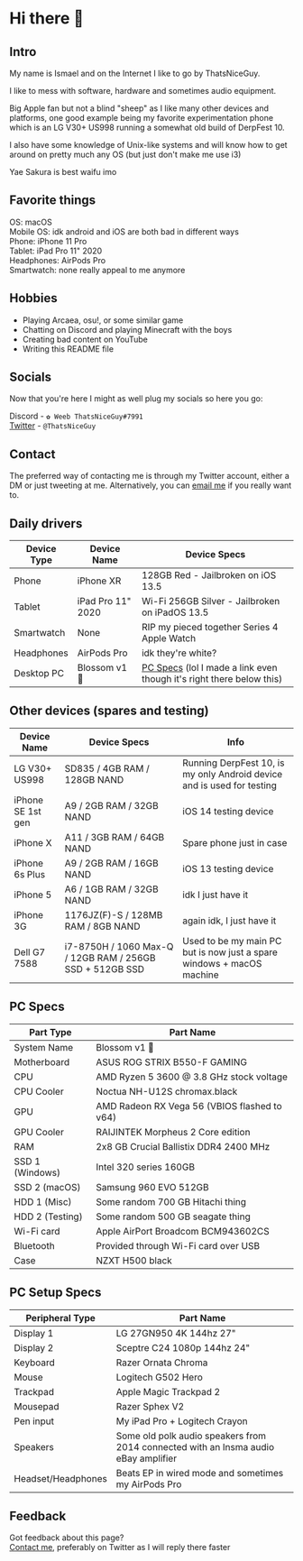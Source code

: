 # Hi there 👋
## Intro
My name is Ismael and on the Internet I like to go by ThatsNiceGuy.

I like to mess with software, hardware and sometimes audio equipment.

Big Apple fan but not a blind "sheep" as I like many other devices and platforms, one good example being my favorite experimentation phone which is an LG V30+ US998 running a somewhat old build of DerpFest 10.

I also have some knowledge of Unix-like systems and will know how to get around on pretty much any OS (but just don't make me use i3)

Yae Sakura is best waifu imo

## Favorite things
OS: macOS\
Mobile OS: idk android and iOS are both bad in different ways\
Phone: iPhone 11 Pro\
Tablet: iPad Pro 11" 2020\
Headphones: AirPods Pro\
Smartwatch: none really appeal to me anymore

## Hobbies
- Playing Arcaea, osu!, or some similar game
- Chatting on Discord and playing Minecraft with the boys
- Creating bad content on YouTube
- Writing this README file

## Socials
Now that you're here I might as well plug my socials so here you go:

Discord - `✿ Weeb ThatsNiceGuy#7991`\
[Twitter](https://twitter.com/thatsniceguy) - `@ThatsNiceGuy`

## Contact
The preferred way of contacting me is through my Twitter account, either a DM or just tweeting at me.
Alternatively, you can [email me](mailto:ThatsNiceGuy.tech@gmail.com) if you really want to.

## Daily drivers
| Device Type | Device Name | Device Specs |
| ----------- | ----------- | ------------ |
| Phone       | iPhone XR   | 128GB Red - Jailbroken on iOS 13.5 |
| Tablet      | iPad Pro 11" 2020 | Wi-Fi 256GB Silver - Jailbroken on iPadOS 13.5 |
| Smartwatch  | None | RIP my pieced together Series 4 Apple Watch |
| Headphones  | AirPods Pro | idk they're white? |
| Desktop PC  | Blossom v1 🌸 | [PC Specs](https://github.com/ThatsNiceGuy/ThatsNiceGuy/blob/master/README.md#pc-specs) (lol I made a link even though it's right there below this) |

## Other devices (spares and testing)
| Device Name       | Device Specs | Info |
| ----------------- | ------------ | ---- |
| LG V30+ US998     | SD835 / 4GB RAM / 128GB NAND | Running DerpFest 10, is my only Android device and is used for testing |
| iPhone SE 1st gen | A9 / 2GB RAM / 32GB NAND | iOS 14 testing device |
| iPhone X          | A11 / 3GB RAM / 64GB NAND | Spare phone just in case |
| iPhone 6s Plus    | A9 / 2GB RAM / 16GB NAND | iOS 13 testing device |
| iPhone 5          | A6 / 1GB RAM / 32GB NAND | idk I just have it |
| iPhone 3G         | 1176JZ(F)-S / 128MB RAM / 8GB NAND | again idk, I just have it |
| Dell G7 7588      | i7-8750H / 1060 Max-Q / 12GB RAM / 256GB SSD + 512GB SSD | Used to be my main PC but is now just a spare windows + macOS machine |

## PC Specs
| Part Type       | Part Name |
| --------------- | --------- |
| System Name     | Blossom v1 🌸 |
| Motherboard     | ASUS ROG STRIX B550-F GAMING |
| CPU             | AMD Ryzen 5 3600 @ 3.8 GHz stock voltage |
| CPU Cooler      | Noctua NH-U12S chromax.black |
| GPU             | AMD Radeon RX Vega 56 (VBIOS flashed to v64)|
| GPU Cooler      | RAIJINTEK Morpheus 2 Core edition |
| RAM             | 2x8 GB Crucial Ballistix DDR4 2400 MHz |
| SSD 1 (Windows) | Intel 320 series 160GB |
| SSD 2 (macOS)   | Samsung 960 EVO 512GB |
| HDD 1 (Misc)    | Some random 700 GB Hitachi thing |
| HDD 2 (Testing) | Some random 500 GB seagate thing |
| Wi-Fi card      | Apple AirPort Broadcom BCM943602CS |
| Bluetooth       | Provided through Wi-Fi card over USB |
| Case            | NZXT H500 black

## PC Setup Specs
| Peripheral Type    | Part Name |
| ------------------ | --------- |
| Display 1          | LG 27GN950 4K 144hz 27" |
| Display 2          | Sceptre C24 1080p 144hz 24" |
| Keyboard           | Razer Ornata Chroma |
| Mouse              | Logitech G502 Hero |
| Trackpad           | Apple Magic Trackpad 2 |
| Mousepad           | Razer Sphex V2
| Pen input          | My iPad Pro + Logitech Crayon |
| Speakers           | Some old polk audio speakers from 2014 connected with an Insma audio eBay amplifier |
| Headset/Headphones | Beats EP in wired mode and sometimes my AirPods Pro |

## Feedback
Got feedback about this page?\
[Contact me](https://github.com/ThatsNiceGuy/ThatsNiceGuy/blob/master/README.md#contact), preferably on Twitter as I will reply there faster 
